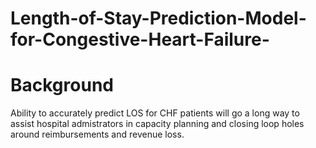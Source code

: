 # Length-of-Stay-Prediction-Model-for-Congestive-Heart-Failure-

# Background
Ability to accurately predict LOS for CHF patients will go a long way to assist hospital admistrators in capacity planning and closing loop holes around reimbursements and revenue loss.

